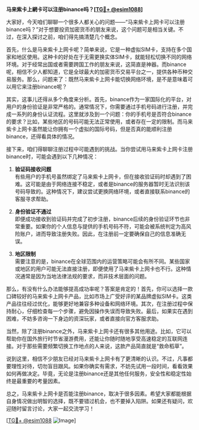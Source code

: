 **马来紫卡上網卡可以注册binance吗？[[TG💪+ @esim1088](https://t.me/s/esim1088)]**

大家好，今天咱们聊聊一个很多人都关心的问题——“马来紫卡上网卡可以注册binance吗？”对于想要投资加密货币的朋友来说，这个问题可是相当关键。不过，在深入探讨之前，咱们得先搞清楚几个概念。

首先，什么是马来紫卡上网卡呢？简单来说，它是一种虚拟SIM卡，支持在多个国家和地区使用。这种卡的好处在于无需更换实体SIM卡，就能轻松切换不同的网络环境。对于经常出国或者需要跨国工作的朋友来说，这简直是神器。而binance呢，相信不少人都知道，它是全球最大的加密货币交易平台之一，提供各种币种交易服务。那么，问题来了：既然马来紫卡上网卡能切换网络环境，是不是意味着可以用它来注册binance呢？

其实，这事儿还得从多个角度来分析。首先，binance作为一家国际化的平台，对用户的身份验证是非常严格的。通常情况下，你需要通过手机号码进行注册，并完成一系列的身份认证流程。这里就涉及到一个问题：你的手机号是否符合binance的要求？比如，某些地区的号码可能无法正常使用，或者存在一定的限制。而马来紫卡上网卡虽然能让你拥有一个虚拟的国际号码，但是否真的能顺利注册binance，还得看具体的情况。

接下来，咱们得聊聊注册过程中可能遇到的挑战。当你尝试用马来紫卡上网卡注册binance时，可能会遇到以下几种情况：

1. **验证码接收问题**  
   有些用户的手机号虽然绑定了马来紫卡上网卡，但在接收验证码时却遇到了困难。这可能是由于网络连接不稳定，或者是binance的服务器暂时无法识别该号码导致的。这种情况下，建议尝试更换网络环境，或者直接联系binance的客服寻求帮助。

2. **身份验证不通过**  
   即便成功接收到验证码并完成了初步注册，binance后续的身份验证环节也非常重要。如果你的个人信息与提供的手机号码不符，可能会被系统判定为高风险账户，进而导致注册失败。因此，在注册前一定要确保自己的信息准确无误。

3. **地区限制**  
   需要注意的是，binance在全球范围内的运营策略可能会有所不同。某些国家或地区的用户可能无法直接注册，即便使用了马来紫卡上网卡也不行。这种情况通常是因为当地法律法规的要求，而非技术层面的问题。

那么，有没有什么办法能够提高成功率呢？答案是肯定的！首先，你可以选择一款口碑较好的马来紫卡上网卡产品，比如市场上广受好评的某品牌虚拟SIM卡。这类产品往往经过优化，能够更好地兼容多种设备和网络环境。其次，在注册过程中保持耐心，仔细检查每一个步骤，避免因操作失误而导致失败。最后，如果实在遇到困难，不妨多咨询一下身边的资深玩家，或者直接向官方客服求助。

当然，除了注册binance之外，马来紫卡上网卡还有很多其他用途。比如，它可以帮助你在国外旅行时节省漫游费用，还能让你随时随地享受高速稳定的互联网连接。对于那些需要频繁切换工作地点的人来说，这款产品简直就是“救命稻草”。

说到这里，相信不少朋友已经对马来紫卡上网卡有了更清晰的认识。不过，凡事都要理性对待，切勿盲目跟风。如果你确实有需求，不妨先试用一段时间，看看效果如何再做决定。毕竟，无论是注册binance还是其他任何服务，安全性和稳定性始终是最重要的考量因素。

总之，马来紫卡上网卡是否能注册binance，取决于很多因素。希望大家都能根据自身情况做出明智的选择，既不要错过机会，也不要掉入陷阱。如果还有疑问，欢迎随时留言讨论，大家一起交流学习！

[[TG💪+ @esim1088](https://t.me/s/esim1088) ![Image](https://i.postimg.cc/4NQfJmqS/Snipaste-2025-05-13-00-14-12.png)]